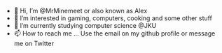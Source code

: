 - 👋 Hi, I’m @MrMinemeet or also known as Alex
- 👀 I’m interested in gaming, computers, cooking and some other stuff
- 🌱 I’m currently studying computer science @JKU
- 📫 How to reach me ...
Use the email on my github profile or message me on Twitter

<!---
MrMinemeet/MrMinemeet is a ✨ special ✨ repository because its `README.md` (this file) appears on your GitHub profile.
You can click the Preview link to take a look at your changes.
--->
